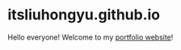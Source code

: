 # itsliuhongyu.github.io

Hello everyone! Welcome to my [portfolio website](https://itsliuhongyu.github.io/)!
